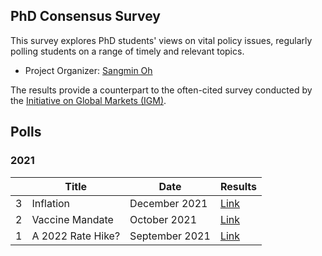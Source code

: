 ## PhD Consensus Survey

This survey explores PhD students' views on vital policy issues, regularly polling students on a range of timely and relevant topics. 
- Project Organizer: [Sangmin Oh](https://sangmino.github.io/)

The results provide a counterpart to the often-cited survey conducted by the [Initiative on Global Markets (IGM)](https://www.igmchicago.org/).

## Polls
### 2021

|   | Title             | Date           | Results        |         
|---|-------------------|----------------|----------------|
| 3 | Inflation         | December 2021  |[Link](2021/03_inflation.md) |
| 2 | Vaccine Mandate   | October 2021   |[Link](2021/02_vaccine.md) |
| 1 | A 2022 Rate Hike? | September 2021 |[Link](2021/01_ratehike.md) |


